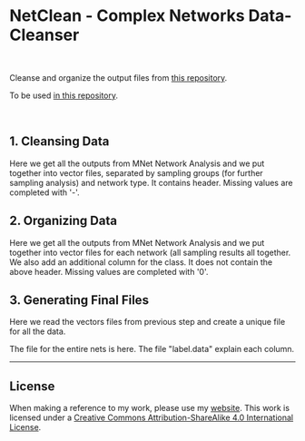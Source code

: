# NetClean - Complex Networks Data-Cleanser

<br>

Cleanse and organize the output files from [this repository](https://github.com/MEV-WAIFU-LABS/NetAna-Complex-Network-Analysis).

To be used [in this repository](https://github.com/MEV-WAIFU-LABS/ML_Classifying_Complex_Networks).

<br>


## 1. Cleansing Data


Here we get all the outputs from MNet Network Analysis and we put together into vector files, separated by sampling groups  (for further sampling analysis) and network type. It contains header. Missing values are completed with '-'.

## 2. Organizing Data

Here we get all the outputs from MNet Network Analysis and we put together into vector files for each network (all sampling results all together. We also add an additional column for the class. It does not contain the above header. Missing values are completed with '0'.

## 3. Generating Final Files

Here we read the vectors files from previous step and create a unique file for all the data.

The file for the entire nets is here. The file "label.data" explain each column.



----


## License

When making a reference to my work, please use my [website](http://www.astro.sunysb.edu/steinkirch/).
This work is licensed under a [Creative Commons Attribution-ShareAlike 4.0 International License](http://creativecommons.org/licenses/by-sa/4.0/).

